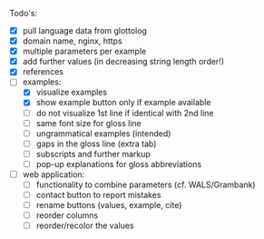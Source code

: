 Todo's:

- [x] pull language data from glottolog
- [x] domain name, nginx, https
- [x] multiple parameters per example
- [x] add further values (in decreasing string length order!)
- [x] references
- [ ] examples:
  - [x] visualize examples
  - [x] show example button only if example available
  - [ ] do not visualize 1st line if identical with 2nd line
  - [ ] same font size for gloss line
  - [ ] ungrammatical examples (intended)
  - [ ] gaps in the gloss line (extra tab)
  - [ ] subscripts and further markup
  - [ ] pop-up explanations for gloss abbreviations
- [ ] web application:
  - [ ] functionality to combine parameters (cf. WALS/Grambank)
  - [ ] contact button to report mistakes
  - [ ] rename buttons (values, example, cite)
  - [ ] reorder columns
  - [ ] reorder/recolor the values
